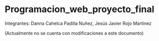 # Programacion_web_proyecto_final
Integrantes: 
Danna Cahelca Padilla Nuñez, Jesús Javier Rojo Martínez

(Actualmente no se cuenta con modificaciones a este documento)
